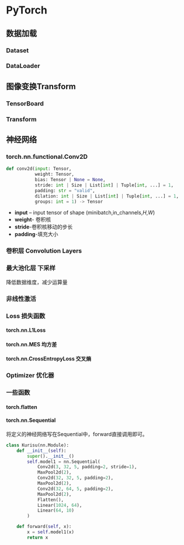 # PyTorch

## 数据加载

### Dataset

### DataLoader

## 图像变换Transform

### TensorBoard

### Transform

## 神经网络

### torch.nn.functional.Conv2D

```Python
def conv2d(input: Tensor,
           weight: Tensor,
           bias: Tensor | None = None,
           stride: int | Size | List[int] | Tuple[int, ...] = 1,
           padding: str = "valid",
           dilation: int | Size | List[int] | Tuple[int, ...] = 1,
           groups: int = 1) -> Tensor
```

- **input** – input tensor of shape (minibatch,in_channels,*H*,*W*)
- **weight**- 卷积核
- **stride**-卷积核移动的步长
- **padding**-填充大小

### 卷积层 Convolution Layers

### 最大池化层 下采样

降低数据维度，减少运算量

### 非线性激活

### Loss 损失函数

#### torch.nn.L1Loss

#### torch.nn.MES 均方差

#### torch.nn.CrossEntropyLoss 交叉熵

### Optimizer 优化器 

### 一些函数

#### torch.flatten

#### torch.nn.Sequential

将定义的神经网络写在Sequential中，forward直接调用即可。

```Python
class Kurisu(nn.Module):
    def __init__(self):
        super().__init__()
        self.model1 = nn.Sequential(
            Conv2d(3, 32, 5, padding=2, stride=1),
            MaxPool2d(2),
            Conv2d(32, 32, 5, padding=2),
            MaxPool2d(2),
            Conv2d(32, 64, 5, padding=2),
            MaxPool2d(2),
            Flatten(),
            Linear(1024, 64),
            Linear(64, 10)
        )

    def forward(self, x):
        x = self.model1(x)
        return x
```

